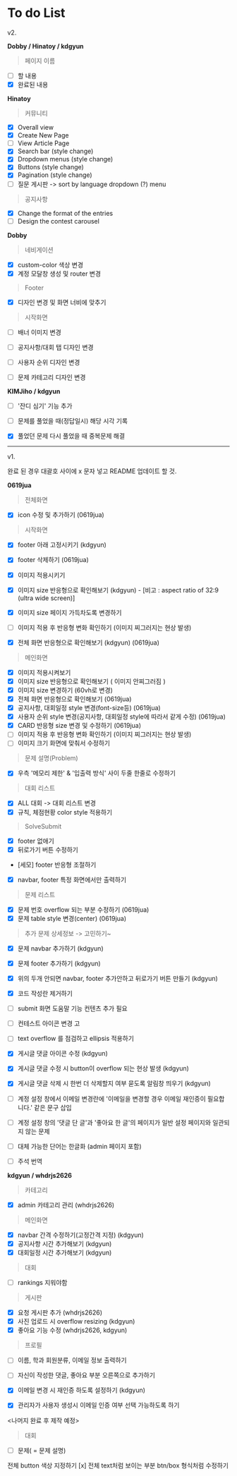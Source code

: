 <h1>To do List</h1>

v2.

**Dobby / Hinatoy / kdgyun**   
> 페이지 이름
- [ ] 할 내용 
- [x] 완료된 내용

**Hinatoy**
> 커뮤니티
- [x] Overall view
- [x] Create New Page
- [ ] View Article Page
- [x] Search bar (style change)
- [x] Dropdown menus (style change)
- [x] Buttons (style change)
- [x] Pagination (style change)
- [ ] 질문 게시판 -> sort by language dropdown (?) menu

> 공지사항
- [x] Change the format of the entries
- [ ] Design the contest carousel

**Dobby**
> 네비게이션
- [x] custom-color 색상 변경
- [x] 계정 모달창 생성 및 router 변경

> Footer
- [x] 디자인 변경 및 화면 너비에 맞추기

> 시작화면
- [ ] 배너 이미지 변경
- [ ] 공지사항/대회 탭 디자인 변경
- [ ] 사용자 순위 디자인 변경 
- [ ] 문제 카테고리 디자인 변경


**KIMJiho / kdgyun**   
> 
- [ ] '잔디 심기' 기능 추가
- [ ] 문제를 풀었을 때(정답일시) 해당 시각 기록
- [x] 풀었던 문제 다시 풀었을 때 중복문제 해결


----

v1.
<br />

완료 된 경우 대괄호 사이에 x 문자 넣고 README 업데이트 할 것.   


**0619jua**
> 전체화면
- [x] icon 수정 및 추가하기   (0619jua)  

> 시작화면   

- [x] footer 아래 고정시키기 (kdgyun)   
- [x] footer 삭제하기 (0619jua)   
- [x] 이미지 적용시키기   
- [x] 이미지 size 반응형으로 확인해보기 (kdgyun) - [비고 : aspect ratio of 32:9 (ultra wide screen)]   
- [x] 이미지 size 페이지 가득차도록 변경하기   
- [ ] 이미지 적용 후 반응형 변화 확인하기   (이미지 찌그러지는 현상 발생)
- [x] 전체 화면 반응형으로 확인해보기 (kdgyun) (0619jua) 


> 메인화면   

- [x] 이미지 적용시켜보기
- [x] 이미지 size 반응형으로 확인해보기  ( 이미지 안찌그러짐 )
- [x] 이미지 size 변경하기 (60vh로 변경)
- [x] 전체 화면 반응형으로 확인해보기 (0619jua) 
- [x] 공지사항, 대회일정 style 변경(font-size등)  (0619jua) 
- [x] 사용자 순위 style 변경(공지사항, 대회일정 style에 따라서 같게 수정) (0619jua) 
- [x] CARD 반응형 size 변경 및 수정하기 (0619jua) 
- [ ] 이미지 적용 후 반응형 변화 확인하기 (이미지 찌그러지는 현상 발생)
- [ ] 이미지 크기 화면에 맞춰서 수정하기

> 문제 설명(Problem)   

- [x] 우측 '메모리 제한' & '입출력 방식' 사이 두줄 한줄로 수정하기  

> 대회 리스트   

- [x] ALL 대회 -> 대회 리스트 변경
- [x] 규칙, 체점현황 color style 적용하기

> SolveSubmit   

- [x] footer 없애기   
- [x] 뒤로가기 버튼 수정하기
- [세모] footer 반응형 조절하기
- [x] navbar, footer 특정 화면에서만 출력하기

> 문제 리스트  

- [x] 문제 번호 overflow 되는 부분 수정하기 (0619jua) 
- [x] 문제 table style 변경(center) (0619jua) 

>추가
> 문제 상세정보 -> 고민하기~
- [x] 문제 navbar 추가하기 (kdgyun)
- [x] 문제 footer 추가하기 (kdgyun)
- [x] 위의 두개 안되면 navbar, footer 추가안하고 뒤로가기 버튼 만들기 (kdgyun)
- [x] 코드 작성란 제거하기

- [ ] submit 화면 도움말 기능 컨텐츠 추가 필요
- [ ] 컨테스트 아이콘 변경 고
- [ ] text overflow 를 점검하고 ellipsis 적용하기
- [x] 게시글 댓글 아이콘 수정 (kdgyun)
- [x] 게시글 댓글 수정 시 button이 overflow 되는 현상 발생 (kdgyun)
- [x] 게시글 댓글 삭제 시 한번 더 삭제할지 여부 묻도록 알림창 띄우기 (kdgyun)
- [ ] 계정 설정 창에서 이메일 변경란에 '이메일을 변경할 경우 이메일 재인증이 필요합니다.' 같은 문구 삽입
- [ ] 계정 설정 창의 '댓글 단 글'과 '좋아요 한 글'의 페이지가 일반 설정 페이지와 일관되지 않는 문제
- [ ] 대체 가능한 단어는 한글화 (admin 페이지 포함)
- [ ] 주석 번역


**kdgyun / whdrjs2626**

> 카테고리   

- [x] admin 카테고리 관리 (whdrjs2626)

> 메인화면   

- [x] navbar 간격 수정하기(고정간격 지정) (kdgyun)  
- [x] 공지사항 시간 추가해보기 (kdgyun)
- [x] 대회일정 시간 추가해보기 (kdgyun)

> 대회   
- [ ] rankings 지워야함

> 게시판   

- [x] 요청 게시판 추가 (whdrjs2626)
- [x] 사진 업로드 시 overflow resizing (kdgyun)
- [x] 좋아요 기능 수정 (whdrjs2626, kdgyun)

> 프로필   

- [ ] 이름, 학과 회원분류, 이메일 정보 출력하기
- [ ] 자신이 작성한 댓글, 좋아요 부분 오른쪽으로 추가하기
- [x] 이메일 변경 시 재인증 하도록 설정하기 (kdgyun)    
- [x] 관리자가 사용자 생성시 이메일 인증 여부 선택 가능하도록 하기




<나머지 완료 후 제작 예정> 
>대회
- [ ] 문제( = 문제 설명)   

전체 button 색상 지정하기
[x] 전체 text처럼 보이는 부분 btn/box 형식처럼 수정하기
